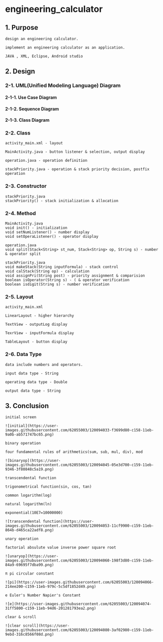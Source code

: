 # engineering_calculator

## 1. Purpose

    design an engineering calculator.
    
    implement an engineering calculator as an application.
    
    JAVA , XML, Eclipse, Android studio

## 2. Design

### 2-1. UML(Unified Modeling Language) Diagram

#### 2-1-1. Use Case Diagram

#### 2-1-2. Sequence Diagram

#### 2-1-3. Class Diagram

### 2-2. Class

    activity_main.xml - layout

    MainActivity.java - button listener & selection, output display

    operation.java - operation definition

    stackPriority.java - operation & stack priority decision, postfix operation

### 2-3. Constructor

    stackPriority.java  
    stackPriority() - stack initialization & allocation

### 2-4. Method

    MainActivity.java  
    void init() - initialization  
    void setNumListener() - number display  
    void setOperaListener() - operator display

    operation.java  
    void split(Stack<String> st_num, Stack<String> op, String s) - number & operator split

    stackPriority.java  
    void makeStack(String inputFormula) - stack control  
    void calStack(String op) - calculation  
    void assignPri(String post) - priority assignment & comparision  
    boolean isOperator(String s) - ( & operator verification  
    boolean isdigit(String s) - number verification

### 2-5. Layout

    activity_main.xml
    
    LinearLayout - higher hierarchy
    
    TextView - outputLog display
    
    TexrView - inputFormula display
    
    TableLayout - button display

### 2-6. Data Type

    data include numbers and operators.

    input data type - String
   
    operating data type - Double
   
    output data type - String

## 3. Conclusion

    initial screen
    
    ![initial](https://user-images.githubusercontent.com/62055003/120094033-f3699d80-c158-11eb-9a0b-ab571747bc65.png)

    binary operation
    
    four fundamental rules of arithmetics(sum, sub, mul, div), mod
    
    ![binaryop](https://user-images.githubusercontent.com/62055003/120094045-05e3d700-c159-11eb-9346-3f80848c5a19.png)

    transcendental function
    
    trigonometrical function(sin, cos, tan)
    
    common logarithm(log)
    
    natural logarithm(ln)
    
    exponential(10E7=10000000)

    ![transcendental function](https://user-images.githubusercontent.com/62055003/120094053-11cf9900-c159-11eb-864b-d465ca22adf8.png)

    unary operation
    
    factorial absulute value inverse power square root

    ![unaryop](https://user-images.githubusercontent.com/62055003/120094060-198f3d80-c159-11eb-84a9-69695f7dba99.png)

    π pi circular constant
    
    ![pi](https://user-images.githubusercontent.com/62055003/120094066-214ee200-c159-11eb-979c-5c5df1852d49.png)

    e Euler's Number Napier's Constant

    ![e](https://user-images.githubusercontent.com/62055003/120094074-31ff5800-c159-11eb-94d6-201281793ea2.png)

    clear & scroll
    
    ![clear scroll](https://user-images.githubusercontent.com/62055003/120094080-3af02980-c159-11eb-9ebd-316c8566f08d.png)
